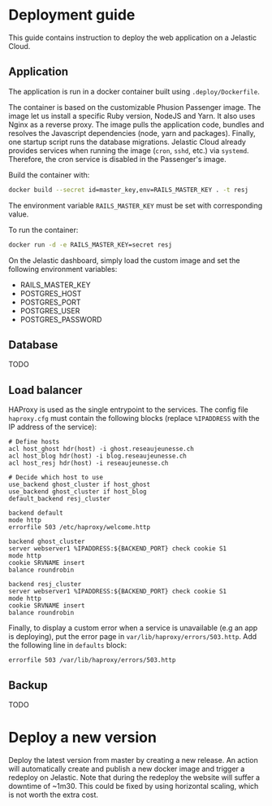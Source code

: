 # Deployment guide

This guide contains instruction to deploy the web application on a Jelastic
Cloud.

## Application

The application is run in a docker container built using `.deploy/Dockerfile`.

The container is based on the customizable Phusion Passenger image. The image
let us install a specific Ruby version, NodeJS and Yarn. It also uses Nginx as a
reverse proxy. The image pulls the application code, bundles and resolves the
Javascript dependencies (node, yarn and packages). Finally, one startup script
runs the database migrations. Jelastic Cloud already provides services when
running the image (`cron`, `sshd`, etc.) via `systemd`. Therefore, the cron
service is disabled in the Passenger's image.

Build the container with: 

```sh
docker build --secret id=master_key,env=RAILS_MASTER_KEY . -t resj
```

The environment variable `RAILS_MASTER_KEY` must be set with corresponding
value.

To run the container:

```sh
docker run -d -e RAILS_MASTER_KEY=secret resj 
```

On the Jelastic dashboard, simply load the custom image and set the following
environment variables:

- RAILS_MASTER_KEY
- POSTGRES_HOST
- POSTGRES_PORT
- POSTGRES_USER
- POSTGRES_PASSWORD

## Database

TODO

## Load balancer

HAProxy is used as the single entrypoint to the services. The config file `haproxy.cfg` must contain the following blocks (replace `%IPADDRESS` with the IP address of the service):

```
# Define hosts
acl host_ghost hdr(host) -i ghost.reseaujeunesse.ch
acl host_blog hdr(host) -i blog.reseaujeunesse.ch
acl host_resj hdr(host) -i reseaujeunesse.ch

# Decide which host to use
use_backend ghost_cluster if host_ghost
use_backend ghost_cluster if host_blog
default_backend resj_cluster

backend default
mode http
errorfile 503 /etc/haproxy/welcome.http
 
backend ghost_cluster
server webserver1 %IPADDRESS:${BACKEND_PORT} check cookie S1
mode http
cookie SRVNAME insert
balance roundrobin

backend resj_cluster
server webserver1 %IPADDRESS:${BACKEND_PORT} check cookie S1
mode http
cookie SRVNAME insert
balance roundrobin
```

Finally, to display a custom error when a service is unavailable (e.g an app is deploying), put the error page in `var/lib/haproxy/errors/503.http`. Add the following line in `defaults` block:

```
errorfile 503 /var/lib/haproxy/errors/503.http
```

## Backup

TODO

# Deploy a new version

Deploy the latest version from master by creating a new release. An action will
automatically create and publish a new docker image and trigger a redeploy on
Jelastic. Note that during the redeploy the website will suffer a downtime of
~1m30. This could be fixed by using horizontal scaling, which is not worth the
extra cost.